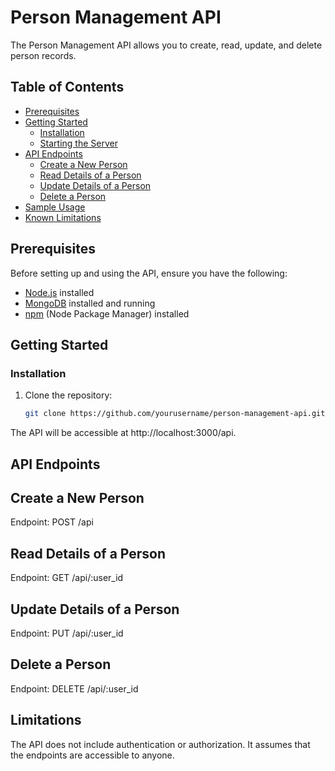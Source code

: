 # Person Management API

The Person Management API allows you to create, read, update, and delete person records.

## Table of Contents

- [Prerequisites](#prerequisites)
- [Getting Started](#getting-started)
  - [Installation](#installation)
  - [Starting the Server](#starting-the-server)
- [API Endpoints](#api-endpoints)
  - [Create a New Person](#create-a-new-person)
  - [Read Details of a Person](#read-details-of-a-person)
  - [Update Details of a Person](#update-details-of-a-person)
  - [Delete a Person](#delete-a-person)
- [Sample Usage](#sample-usage)
- [Known Limitations](#known-limitations)

## Prerequisites

Before setting up and using the API, ensure you have the following:

- [Node.js](https://nodejs.org/) installed
- [MongoDB](https://www.mongodb.com/) installed and running
- [npm](https://www.npmjs.com/) (Node Package Manager) installed

## Getting Started

### Installation

1. Clone the repository:

   ```bash
   git clone https://github.com/yourusername/person-management-api.git


The API will be accessible at http://localhost:3000/api.

## API Endpoints


## Create a New Person
Endpoint: POST /api

## Read Details of a Person
Endpoint: GET /api/:user_id

## Update Details of a Person
Endpoint: PUT /api/:user_id

## Delete a Person
Endpoint: DELETE /api/:user_id

## Limitations
The API does not include authentication or authorization. It assumes that the endpoints are accessible to anyone.